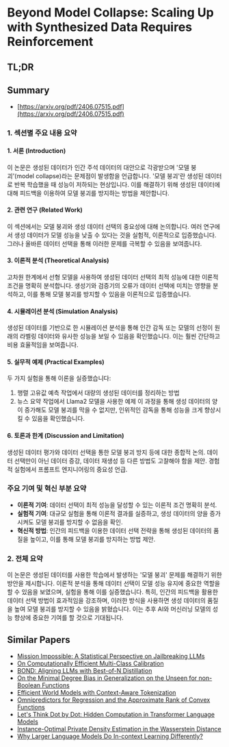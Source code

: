 # Beyond Model Collapse: Scaling Up with Synthesized Data Requires Reinforcement
## TL;DR
## Summary
- [https://arxiv.org/pdf/2406.07515.pdf](https://arxiv.org/pdf/2406.07515.pdf)

### 1. 섹션별 주요 내용 요약

#### 1. 서론 (Introduction)
이 논문은 생성된 데이터가 인간 주석 데이터의 대안으로 각광받으며 '모델 붕괴'(model collapse)라는 문제점이 발생함을 언급합니다. '모델 붕괴'란 생성된 데이터로 반복 학습했을 때 성능이 저하되는 현상입니다. 이를 해결하기 위해 생성된 데이터에 대해 피드백을 이용하여 모델 붕괴를 방지하는 방법을 제안합니다.

#### 2. 관련 연구 (Related Work)
이 섹션에서는 모델 붕괴와 생성 데이터 선택의 중요성에 대해 논의합니다. 여러 연구에서 생성 데이터가 모델 성능을 낮출 수 있다는 것을 실험적, 이론적으로 입증했습니다. 그러나 올바른 데이터 선택을 통해 이러한 문제를 극복할 수 있음을 보여줍니다.

#### 3. 이론적 분석 (Theoretical Analysis)
고차원 한계에서 선형 모델을 사용하여 생성된 데이터 선택의 최적 성능에 대한 이론적 조건을 명확히 분석합니다. 생성기와 검증기의 오류가 데이터 선택에 미치는 영향을 분석하고, 이를 통해 모델 붕괴를 방지할 수 있음을 이론적으로 입증했습니다.

#### 4. 시뮬레이션 분석 (Simulation Analysis)
생성된 데이터를 기반으로 한 시뮬레이션 분석을 통해 인간 감독 또는 모델의 선정이 원래의 라벨링 데이터와 유사한 성능을 보일 수 있음을 확인했습니다. 이는 훨씬 간단하고 비용 효율적임을 보여줍니다.

#### 5. 실무적 예제 (Practical Examples)
두 가지 실험을 통해 이론을 실증했습니다:
1. 행렬 고유값 예측 작업에서 대량의 생성된 데이터를 정리하는 방법
2. 뉴스 요약 작업에서 Llama2 모델을 사용한 예제
이 과정을 통해 생성 데이터의 양이 증가해도 모델 붕괴를 막을 수 없지만, 인위적인 감독을 통해 성능을 크게 향상시킬 수 있음을 확인했습니다.

#### 6. 토론과 한계 (Discussion and Limitation)
생성된 데이터 평가와 데이터 선택을 통한 모델 붕괴 방지 등에 대한 종합적 논의. 데이터 선택만이 아닌 데이터 증강, 데이터 재생성 등 다른 방법도 고찰해야 함을 제안. 경험적 실험에서 프롬프트 엔지니어링의 중요성 언급.

### 주요 기여 및 혁신 부분 요약
- **이론적 기여**: 데이터 선택이 최적 성능을 달성할 수 있는 이론적 조건 명확히 분석.
- **실험적 기여**: 대규모 실험을 통해 이론적 결과를 실증하고, 생성 데이터의 양을 증가시켜도 모델 붕괴를 방지할 수 없음을 확인.
- **혁신적 방법**: 인간의 피드백을 이용한 데이터 선택 전략을 통해 생성된 데이터의 품질을 높이고, 이를 통해 모델 붕괴를 방지하는 방법 제안.

### 2. 전체 요약
이 논문은 생성된 데이터를 사용한 학습에서 발생하는 '모델 붕괴' 문제를 해결하기 위한 방안을 제시합니다. 이론적 분석을 통해 데이터 선택이 모델 성능 유지에 중요한 역할을 할 수 있음을 보였으며, 실험을 통해 이를 실증했습니다. 특히, 인간의 피드백을 활용한 데이터 선택 방법이 효과적임을 강조하며, 이러한 방식을 사용하면 생성 데이터의 품질을 높여 모델 붕괴를 방지할 수 있음을 밝혔습니다. 이는 추후 AI와 머신러닝 모델의 성능 향상에 중요한 기여를 할 것으로 기대됩니다.

## Similar Papers
- [Mission Impossible: A Statistical Perspective on Jailbreaking LLMs](2408.01420.md)
- [On Computationally Efficient Multi-Class Calibration](2402.07821.md)
- [BOND: Aligning LLMs with Best-of-N Distillation](2407.14622.md)
- [On the Minimal Degree Bias in Generalization on the Unseen for non-Boolean Functions](2406.06354.md)
- [Efficient World Models with Context-Aware Tokenization](2406.19320.md)
- [Omnipredictors for Regression and the Approximate Rank of Convex Functions](2401.14645.md)
- [Let's Think Dot by Dot: Hidden Computation in Transformer Language Models](2404.15758.md)
- [Instance-Optimal Private Density Estimation in the Wasserstein Distance](2406.19566.md)
- [Why Larger Language Models Do In-context Learning Differently?](2405.19592.md)
